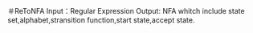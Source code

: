 ＃ReToNFA
Input：Regular Expression
Output: NFA whitch include state set,alphabet,stransition function,start state,accept state.
